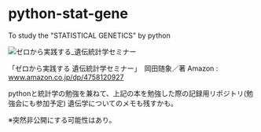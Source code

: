 # python-stat-gene
To study the "STATISTICAL GENETICS" by python

![ゼロから実践する_遺伝統計学セミナー](https://cover.openbd.jp/9784758120920.jpg)

「ゼロから実践する 遺伝統計学セミナー」　岡田随象／著
Amazon : www.amazon.co.jp/dp/4758120927


pythonと統計学の勉強を兼ねて、上記の本を勉強した際の記録用リポジトリ(勉強会にも参加予定)
遺伝学についてのメモも残すかも。

※突然非公開にする可能性はあり。